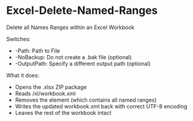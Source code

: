 # Excel-Delete-Named-Ranges
Delete all Names Ranges within an Excel Workbook

Switches:
- -Path: Path to File
- -NoBackup: Do not create a .bak file (optional)
- -OutputPath: Specify a different output path (optional)

What it does:
- Opens the .xlsx ZIP package
- Reads /xl/workbook.xml
- Removes the <definedNames> element (which contains all named ranges)
- Writes the updated workbook.xml back with correct UTF-8 encoding
- Leaves the rest of the workbook intact
